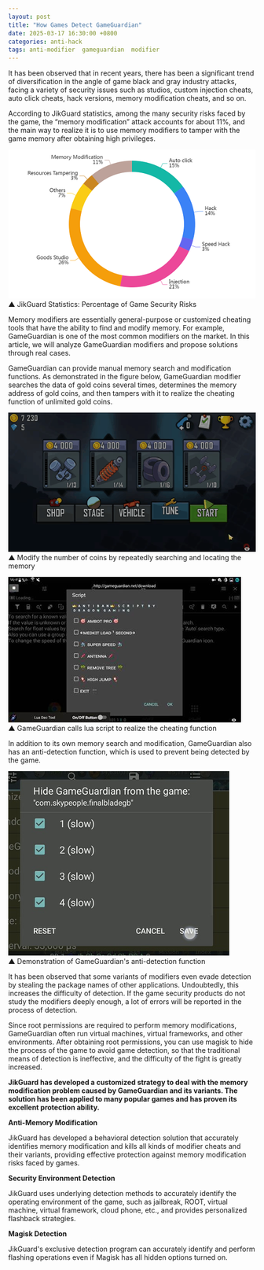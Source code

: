 ```yaml
---
layout: post
title: "How Games Detect GameGuardian"
date: 2025-03-17 16:30:00 +0800
categories: anti-hack
tags: anti-modifier  gameguardian  modifier
---
```


It has been observed that in recent years, there has been a significant trend of diversification in the angle of game black and gray industry attacks, facing a variety of security issues such as studios, custom injection cheats, auto click cheats, hack versions, memory modification cheats, and so on. <!-- more -->  

According to JikGuard statistics, among the many security risks faced by the game, the “memory modification” attack accounts for about 11%, and the main way to realize it is to use memory modifiers to tamper with the game memory after obtaining high privileges.

![315_21](/assets/res/2025/GameSecurityRisks.jpg)  
▲ JikGuard Statistics: Percentage of Game Security Risks  

Memory modifiers are essentially general-purpose or customized cheating tools that have the ability to find and modify memory. For example, GameGuardian is one of the most common modifiers on the market. In this article, we will analyze GameGuardian modifiers and propose solutions through real cases.

GameGuardian can provide manual memory search and modification functions. As demonstrated in the figure below, GameGuardian modifier searches the data of gold coins several times, determines the memory address of gold coins, and then tampers with it to realize the cheating function of unlimited gold coins.  

![315_21](/assets/res/2025/GameGuardianModify.gif)  
▲ Modify the number of coins by repeatedly searching and locating the memory 

![315_21](/assets/res/2025/GameGuardianScript.jpg)  
▲ GameGuardian calls lua script to realize the cheating function  

In addition to its own memory search and modification, GameGuardian also has an anti-detection function, which is used to prevent being detected by the game.  

![315_21](/assets/res/2025/GameGuardianHide.jpg)  
▲ Demonstration of GameGuardian's anti-detection function  

It has been observed that some variants of modifiers even evade detection by stealing the package names of other applications. Undoubtedly, this increases the difficulty of detection. If the game security products do not study the modifiers deeply enough, a lot of errors will be reported in the process of detection.  

Since root permissions are required to perform memory modifications, GameGuardian often run virtual machines, virtual frameworks, and other environments. After obtaining root permissions, you can use magisk to hide the process of the game to avoid game detection, so that the traditional means of detection is ineffective, and the difficulty of the fight is greatly increased.

**JikGuard has developed a customized strategy to deal with the memory modification problem caused by GameGuardian and its variants. The solution has been applied to many popular games and has proven its excellent protection ability.**  

**Anti-Memory Modification**

JikGuard has developed a behavioral detection solution that accurately identifies memory modification and kills all kinds of modifier cheats and their variants, providing effective protection against memory modification risks faced by games.

**Security Environment Detection**

JikGuard uses underlying detection methods to accurately identify the operating environment of the game, such as jailbreak, ROOT, virtual machine, virtual framework, cloud phone, etc., and provides personalized flashback strategies.

**Magisk Detection**

JikGuard's exclusive detection program can accurately identify and perform flashing operations even if Magisk has all hidden options turned on.
